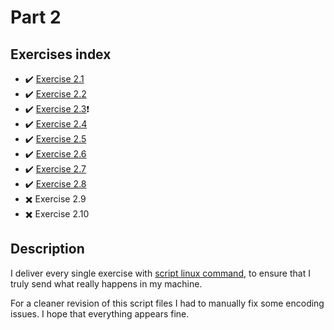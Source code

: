 # Part 2

## Exercises index

- :heavy_check_mark: [Exercise 2.1](https://github.com/srpepperoni/devOpsWithDocker/tree/master/part_2/exercise_2-1)
- :heavy_check_mark: [Exercise 2.2](https://github.com/srpepperoni/devOpsWithDocker/tree/master/part_2/exercise_2-2)
- :heavy_check_mark: [Exercise 2.3](https://github.com/srpepperoni/devOpsWithDocker/tree/master/part_2/exercise_2-3):heavy_exclamation_mark:
- :heavy_check_mark: [Exercise 2.4](https://github.com/srpepperoni/devOpsWithDocker/tree/master/part_2/exercise_2-4)
- :heavy_check_mark: [Exercise 2.5](https://github.com/srpepperoni/devOpsWithDocker/tree/master/part_2/exercise_2-5)
- :heavy_check_mark: [Exercise 2.6](https://github.com/srpepperoni/devOpsWithDocker/tree/master/part_2/exercise_2-6)
- :heavy_check_mark: [Exercise 2.7](https://github.com/srpepperoni/devOpsWithDocker/tree/master/part_2/exercise_2-7)
- :heavy_check_mark: [Exercise 2.8](https://github.com/srpepperoni/devOpsWithDocker/tree/master/part_2/exercise_2-8)
- :heavy_multiplication_x: Exercise 2.9
- :heavy_multiplication_x: Exercise 2.10

## Description

I deliver every single exercise with [script linux command](http://man7.org/linux/man-pages/man1/script.1.html), to ensure that I truly send what really happens in my machine.

For a cleaner revision of this script files I had to manually fix some encoding issues. I hope that everything appears fine.
